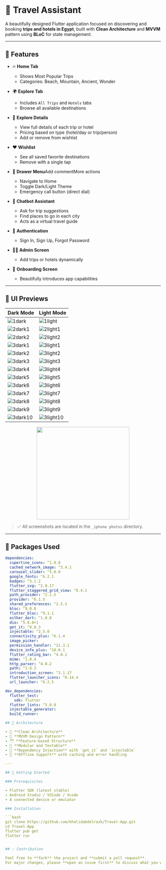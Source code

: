 # 🧳 Travel Assistant

A beautifully designed Flutter application focused on discovering and booking **trips and hotels in Egypt**, built with **Clean Architecture** and **MVVM** pattern using **BLoC** for state management.

---

## 🌟 Features

- 🔥 **Home Tab**
    - Shows Most Popular Trips
    - Categories: Beach, Mountain, Ancient, Wonder

- 🌍 **Explore Tab**
    - Includes `All Trips` and `Hotels` tabs
    - Browse all available destinations

- 🏨 **Explore Details**
  - View full details of each trip or hotel
  - Pricing based on type (hotel/day or trip/person)
  - Add or remove from wishlist

- ❤️ **Wishlist**
  - See all saved favorite destinations
  - Remove with a single tap

- 🧭 **Drawer Menu**Add commentMore actions
  - Navigate to Home
  - Toggle Dark/Light Theme
  - Emergency call button (direct dial)

- 🤖 **Chatbot Assistant**
  - Ask for trip suggestions
  - Find places to go in each city
  - Acts as a virtual travel guide

- 🔐 **Authentication**
  - Sign In, Sign Up, Forgot Password

- 🧑‍💼 **Admin Screen**
  - Add trips or hotels dynamically

- 🚀 **Onboarding Screen**
  - Beautifully introduces app capabilities

---

## 📱 UI Previews

| Dark Mode                                                                 | Light Mode                                                                |
|---------------------------------------------------------------------------|---------------------------------------------------------------------------|
| ![1dark](https://raw.githubusercontent.com/khalidabdelrazk/photos/refs/heads/main/1dark.png)         | ![1light](https://raw.githubusercontent.com/khalidabdelrazk/photos/refs/heads/main/1light.png)         |
| ![2dark1](https://raw.githubusercontent.com/khalidabdelrazk/photos/refs/heads/main/2dark1.png)       | ![2light1](https://raw.githubusercontent.com/khalidabdelrazk/photos/refs/heads/main/2light1.png)       |
| ![2dark2](https://raw.githubusercontent.com/khalidabdelrazk/photos/refs/heads/main/2dark2.png)       | ![2light2](https://raw.githubusercontent.com/khalidabdelrazk/photos/refs/heads/main/2light2.png)       |
| ![3dark1](https://raw.githubusercontent.com/khalidabdelrazk/photos/refs/heads/main/3dark1.png)       | ![3light1](https://raw.githubusercontent.com/khalidabdelrazk/photos/refs/heads/main/3light1.png)       |
| ![3dark2](https://raw.githubusercontent.com/khalidabdelrazk/photos/refs/heads/main/3dark2.png)       | ![3light2](https://raw.githubusercontent.com/khalidabdelrazk/photos/refs/heads/main/3light2.png)       |
| ![3dark3](https://raw.githubusercontent.com/khalidabdelrazk/photos/refs/heads/main/3dark3.png)       | ![3light3](https://raw.githubusercontent.com/khalidabdelrazk/photos/refs/heads/main/3light3.png)       |
| ![3dark4](https://raw.githubusercontent.com/khalidabdelrazk/photos/refs/heads/main/3dark4.png)       | ![3light4](https://raw.githubusercontent.com/khalidabdelrazk/photos/refs/heads/main/3light4.png)       |
| ![3dark5](https://raw.githubusercontent.com/khalidabdelrazk/photos/refs/heads/main/3dark5.png)       | ![3light5](https://raw.githubusercontent.com/khalidabdelrazk/photos/refs/heads/main/3light5.png)       |
| ![3dark6](https://raw.githubusercontent.com/khalidabdelrazk/photos/refs/heads/main/3dark6.png)       | ![3light6](https://raw.githubusercontent.com/khalidabdelrazk/photos/refs/heads/main/3light6.png)       |
| ![3dark7](https://raw.githubusercontent.com/khalidabdelrazk/photos/refs/heads/main/3dark7.png)       | ![3light7](https://raw.githubusercontent.com/khalidabdelrazk/photos/refs/heads/main/3light7.png)       |
| ![3dark8](https://raw.githubusercontent.com/khalidabdelrazk/photos/refs/heads/main/3dark8.png)       | ![3light8](https://raw.githubusercontent.com/khalidabdelrazk/photos/refs/heads/main/3light8.png)       |
| ![3dark9](https://raw.githubusercontent.com/khalidabdelrazk/photos/refs/heads/main/3dark9.png)       | ![3light9](https://raw.githubusercontent.com/khalidabdelrazk/photos/refs/heads/main/3light9.png)       |
| ![3dark10](https://raw.githubusercontent.com/khalidabdelrazk/photos/refs/heads/main/3dark10.png)     | ![3light10](https://raw.githubusercontent.com/khalidabdelrazk/photos/refs/heads/main/3light10.png)     |
<div align="center">
  <img src="https://raw.githubusercontent.com/khalidabdelrazk/photos/refs/heads/main/final.png" width="300" alt=" "/>
</div>

> ✅ All screenshots are located in the `_iphone photos` directory.

---

## 🧩 Packages Used

```yaml
dependencies:
  cupertino_icons: ^1.0.8
  cached_network_image: ^3.4.1
  carousel_slider: ^5.0.0
  google_fonts: ^6.2.1
  badges: ^3.1.2
  flutter_svg: ^2.0.17
  flutter_staggered_grid_view: ^0.4.1
  path_provider: ^2.1.5
  provider: ^6.1.5
  shared_preferences: ^2.5.3
  bloc: ^9.0.0
  flutter_bloc: ^9.1.1
  either_dart: ^1.0.0
  dio: ^5.8.0+1
  get_it: ^8.0.3
  injectable: ^2.5.0
  connectivity_plus: ^6.1.4
  image_picker:
  permission_handler: ^11.3.1
  device_info_plus: ^10.0.1
  flutter_rating_bar: ^4.0.1
  mime: ^1.0.4
  http_parser: ^4.0.2
  path: ^1.8.3
  introduction_screen: ^3.1.17
  flutter_launcher_icons: ^0.14.4
  url_launcher: ^6.2.5

dev_dependencies:
  flutter_test:
    sdk: flutter
  flutter_lints: ^5.0.0
  injectable_generator:
  build_runner:

## 🧠 Architecture

- 🧱 **Clean Architecture**
- 🎯 **MVVM Design Pattern**
- 🗂 **Feature-based Structure**
- 🧪 **Modular and Testable**
- 🧪 **Dependency Injection** with `get_it` and `injectable`
- 🔄 **Offline Support** with caching and error handling

---

## 🚀 Getting Started

### Prerequisites

- Flutter SDK (latest stable)
- Android Studio / VSCode / Xcode
- A connected device or emulator

### Installation

```bash
git clone https://github.com/khalidabdelrazk/Travel-App.git
cd Travel-App
flutter pub get
flutter run


## 💡 Contribution

Feel free to **fork** the project and **submit a pull request**.  
For major changes, please **open an issue first** to discuss what you would like to change.
